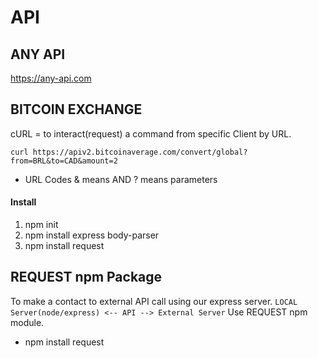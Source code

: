# API


## ANY API
https://any-api.com


## BITCOIN EXCHANGE
cURL = to interact(request) a command from specific Client by URL.

````
curl https://apiv2.bitcoinaverage.com/convert/global?from=BRL&to=CAD&amount=2
````

* URL Codes
& means AND
? means parameters


#### Install
1. npm init
2. npm install express body-parser
3. npm install request


## REQUEST npm Package

To make a contact to external API call using our express server.
` LOCAL Server(node/express) <-- API --> External Server `
Use REQUEST npm module. 
- npm install request